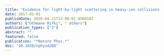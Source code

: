 ```yaml
---
title: "Evidence for light-by-light scattering in heavy-ion collisions with the ATLAS detector at the LHC"
date: 2017-01-01
publishDate: 2020-04-11T12:00:02.956018Z
authors: ["Othmane Rifki", " others"]
publication_types: ["2"]
abstract: ""
featured: false
publication: "*Nature Phys.*"
doi: "10.1038/nphys4208"
---
```


